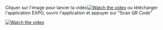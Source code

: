 Cliquer sur l'image pour lancer la vidéo[![Watch the video](https://i.imgur.com/EWTszHm.png)](https://www.youtube.com/watch?v=KmXwTunqwbw&t)
ou télécharger l'application EXPO, ouvrir l'application et appuyer sur "Scan QR Code" 

[![Watch the video](https://i.imgur.com/8HGtktX.png)](https://www.youtube.com/watch?v=KmXwTunqwbw&t)
